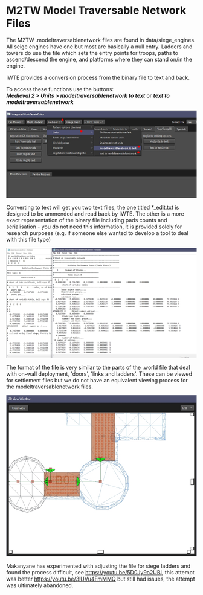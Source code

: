 # M2TW Model Traversable Network Files

The M2TW .modeltraversablenetwork files are found in data/siege_engines. All seige engines have one but most are basically a null entry. Ladders and towers do use the file which sets the entry points for troops, paths to ascend/descend the engine, and platforms where they can stand on/in the engine.

IWTE provides a conversion process from the binary file to text and back.

To access these functions use the buttons:  
***Medieval 2 > Units > modeltraversablenetwork to text*** or ***text to modeltraversablenetwork***

![image](../IWTEgithub_images/M2-model-traversable-network.jpg)

Converting to text will get you two text files, the one titled *_edit.txt is designed to be ammended and read back by IWTE.  The other is a more exact representation of the binary file including pads counts and serialisation - you do not need this information, it is provided solely for research purposes (e.g. if someone else wanted to develop a tool to deal with this file type) 

![image](../IWTEgithub_images/M2-model-traversable-network-text.jpg)

The format of the file is very similar to the parts of the .world file that deal with on-wall deployment, 'doors', 'links and ladders'.  These can be viewed for settlement files but we do not have an equivalent viewing process for the modeltraversablenetwork files.

![image](../IWTEgithub_images/M2-deployment-blocks.jpg)

Makanyane has experimented with adjusting the file for siege ladders and found the process difficult, see https://youtu.be/5D0Jy9o2UBI, this attempt was better https://youtu.be/3lUVu4FmMMQ but still had issues, the attempt was ultimately abandoned.

